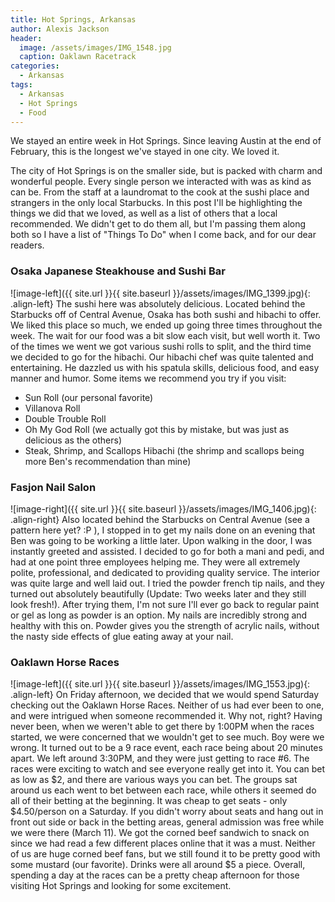 ```yaml
---
title: Hot Springs, Arkansas
author: Alexis Jackson
header:
  image: /assets/images/IMG_1548.jpg
  caption: Oaklawn Racetrack
categories:
  - Arkansas
tags:
  - Arkansas
  - Hot Springs
  - Food
---
```


We stayed an entire week in Hot Springs. Since leaving Austin at the end of February, this is the longest we've stayed in one city. We loved it.

The city of Hot Springs is on the smaller side, but is packed with charm and wonderful people. Every single person we interacted with was as kind as can be. From the staff at a laundromat to the cook at the sushi place and strangers in the only local Starbucks. In this post I'll be highlighting the things we did that we loved, as well as a list of others that a local recommended. We didn't get to do them all, but I'm passing them along both so I have a list of "Things To Do" when I come back, and for our dear readers. 


### Osaka Japanese Steakhouse and Sushi Bar
![image-left]({{ site.url }}{{ site.baseurl }}/assets/images/IMG_1399.jpg){: .align-left}
The sushi here was absolutely delicious. Located behind the Starbucks off of Central Avenue, Osaka has both sushi and hibachi to offer. We liked this place so much, we ended up going three times throughout the week. The wait for our food was a bit slow each visit, but well worth it. Two of the times we went we got various sushi rolls to split, and the third time we decided to go for the hibachi. Our hibachi chef was quite talented and entertaining. He dazzled us with his spatula skills, delicious food, and easy manner and humor. Some items we recommend you try if you visit:
  - Sun Roll (our personal favorite)
  - Villanova Roll
  - Double Trouble Roll
  - Oh My God Roll (we actually got this by mistake, but was just as delicious as the others)
  - Steak, Shrimp, and Scallops Hibachi (the shrimp and scallops being more Ben's recommendation than mine)


### Fasjon Nail Salon
![image-right]({{ site.url }}{{ site.baseurl }}/assets/images/IMG_1406.jpg){: .align-right}
Also located behind the Starbucks on Central Avenue (see a pattern here yet? :P ), I stopped in to get my nails done on an evening that Ben was going to be working a little later. Upon walking in the door, I was instantly greeted and assisted. I decided to go for both a mani and pedi, and had at one point three employees helping me. They were all extremely polite, professional, and dedicated to providing quality service. The interior was quite large and well laid out. I tried the powder french tip nails, and they turned out absolutely beautifully (Update: Two weeks later and they still look fresh!). After trying them, I'm not sure I'll ever go back to regular paint or gel as long as powder is an option. My nails are incredibly strong and healthy with this on. Powder gives you the strength of acrylic nails, without the nasty side effects of glue eating away at your nail. 

### Oaklawn Horse Races
![image-left]({{ site.url }}{{ site.baseurl }}/assets/images/IMG_1553.jpg){: .align-left}
On Friday afternoon, we decided that we would spend Saturday checking out the Oaklawn Horse Races. Neither of us had ever been to one, and were intrigued when someone recommended it. Why not, right? Having never been, when we weren't able to get there by 1:00PM when the races started, we were concerned that we wouldn't get to see much. Boy were we wrong. It turned out to be a 9 race event, each race being about 20 minutes apart. We left around 3:30PM, and they were just getting to race #6. The races were exciting to watch and see everyone really get into it. You can bet as low as $2, and there are various ways you can bet. The groups sat around us each went to bet between each race, while others it seemed do all of their betting at the beginning. It was cheap to get seats - only $4.50/person on a Saturday. If you didn't worry about seats and hang out in front out side or back in the betting areas, general admission was free while we were there (March 11). We got the corned beef sandwich to snack on since we had read a few different places online that it was a must. Neither of us are huge corned beef fans, but we still found it to be pretty good with some mustard (our favorite). Drinks were all around $5 a piece. Overall, spending a day at the races can be a pretty cheap afternoon for those visiting Hot Springs and looking for some excitement. 

